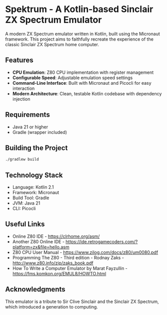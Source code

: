 # Spektrum - A Kotlin-based Sinclair ZX Spectrum Emulator

A modern ZX Spectrum emulator written in Kotlin, built using the Micronaut framework. This project aims to faithfully
recreate the experience of the classic Sinclair ZX Spectrum home computer.

## Features

- **CPU Emulation**: Z80 CPU implementation with register management
- **Configurable Speed**: Adjustable emulation speed settings
- **Command-Line Interface**: Built with Micronaut and Picocli for easy interaction
- **Modern Architecture**: Clean, testable Kotlin codebase with dependency injection

## Requirements

- Java 21 or higher
- Gradle (wrapper included)

## Building the Project

```bash
./gradlew build
```

## Technology Stack

* Language: Kotlin 2.1
* Framework: Micronaut
* Build Tool: Gradle
* JVM: Java 21
* CLI: Picocli


## Useful Links

* Online Z80 IDE - https://clrhome.org/asm/
* Another Z80 Online IDE - https://ide.retrogamecoders.com/?platform=zx&file=hello.asm
* Z80 CPU User Manual - https://www.zilog.com/docs/z80/um0080.pdf
* Programming The Z80 - Third edition - Rodnay Zaks - http://www.z80.info/zip/zaks_book.pdf
* How To Write a Computer Emulator by Marat Fayzullin - https://fms.komkon.org/EMUL8/HOWTO.html


## Acknowledgments

This emulator is a tribute to Sir Clive Sinclair and the Sinclair ZX Spectrum, which introduced a generation to computing.
